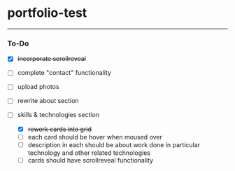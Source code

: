 # portfolio-test


---

### To-Do

- [x] ~~incorporate scrollreveal~~  
- [ ] complete "contact" functionality
- [ ] upload photos 
- [ ] rewrite about section  

- [ ] skills & technologies section
    - [x] ~~rework cards into grid~~
    - [ ] each card should be hover when moused over
    - [ ] description in each should be about work done in particular technology and other related technologies
    - [ ] cards should have scrollreveal functionality 
